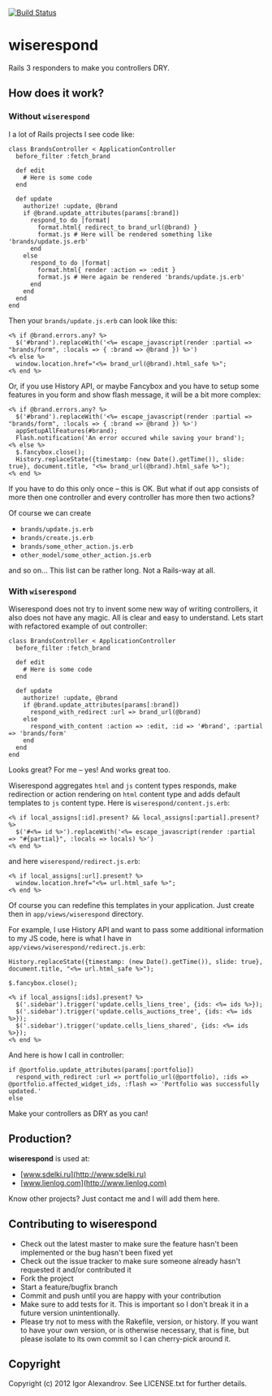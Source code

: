 [![Build Status](https://secure.travis-ci.org/igor-alexandrov/paperclip-aws.png)](http://travis-ci.org/igor-alexandrov/paperclip-aws)

# wiserespond

Rails 3 responders to make you controllers DRY.

## How does it work?

### Without `wiserespond`

I a lot of Rails projects I see code like:
  
    class BrandsController < ApplicationController
      before_filter :fetch_brand

      def edit
        # Here is some code 
      end

      def update
        authorize! :update, @brand
        if @brand.update_attributes(params[:brand])  
          respond_to do |format|
            format.html{ redirect_to brand_url(@brand) }
            format.js # Here will be rendered something like 'brands/update.js.erb'
          end
        else
          respond_to do |format|
            format.html{ render :action => :edit }
            format.js # Here again be rendered 'brands/update.js.erb'
          end                  
        end
      end
    end

Then your `brands/update.js.erb` can look like this:
  
    <% if @brand.errors.any? %>
      $('#brand').replaceWith('<%= escape_javascript(render :partial => "brands/form", :locals => { :brand => @brand }) %>')
    <% else %>
      window.location.href="<%= brand_url(@brand).html_safe %>";
    <% end %>
    
Or, if you use History API, or maybe Fancybox and you have to setup some features in you form and show flash message, it will be a bit more complex:
    
    <% if @brand.errors.any? %>
      $('#brand').replaceWith('<%= escape_javascript(render :partial => "brands/form", :locals => { :brand => @brand }) %>')
      appSetupAllFeatures(#brand);      
      Flash.notification('An error occured while saving your brand');
    <% else %>
      $.fancybox.close();
      History.replaceState({timestamp: (new Date().getTime()), slide: true}, document.title, "<%= brand_url(@brand).html_safe %>");            
    <% end %>

If you have to do this only once – this is OK. But what if out app consists of more then one controller and every controller has more then two actions?

Of course we can create

* `brands/update.js.erb`
* `brands/create.js.erb`
* `brands/some_other_action.js.erb`
* `other_model/some_other_action.js.erb`

and so on… This list can be rather long. Not a Rails-way at all.

### With `wiserespond`

Wiserespond does not try to invent some new way of writing controllers, it also does not have any magic. All is clear and easy to understand. Lets start with refactored example of out controller:
 
    class BrandsController < ApplicationController
      before_filter :fetch_brand

      def edit
        # Here is some code 
      end

      def update
        authorize! :update, @brand
        if @brand.update_attributes(params[:brand])  
          respond_with_redirect :url => brand_url(@brand)
        else
          respond_with_content :action => :edit, :id => '#brand', :partial => 'brands/form'
        end
      end
    end

Looks great? For me – yes! And works great too.

Wiserespond aggregates `html` and `js` content types responds, make redirection or action rendering on `html` content type and adds default templates to `js` content type. Here is `wiserespond/content.js.erb`:

    <% if local_assigns[:id].present? && local_assigns[:partial].present? %>
      $('#<%= id %>').replaceWith('<%= escape_javascript(render :partial => "#{partial}", :locals => locals) %>')
    <% end %>
    
and here  `wiserespond/redirect.js.erb`:

    <% if local_assigns[:url].present? %>
      window.location.href="<%= url.html_safe %>";
    <% end %>
    
Of course you can redefine this templates in your application. Just create then in `app/views/wiserespond` directory.

For example, I use History API and want to pass some additional information to my JS code, here is what I have in `app/views/wiserespond/redirect.js.erb`:
    
    History.replaceState({timestamp: (new Date().getTime()), slide: true}, document.title, "<%= url.html_safe %>");

    $.fancybox.close();

    <% if local_assigns[:ids].present? %>
      $('.sidebar').trigger('update.cells_liens_tree', {ids: <%= ids %>});
      $('.sidebar').trigger('update.cells_auctions_tree', {ids: <%= ids %>});
      $('.sidebar').trigger('update.cells_liens_shared', {ids: <%= ids %>});
    <% end %>

And here is how I call in controller:
    
    if @portfolio.update_attributes(params[:portfolio])
      respond_with_redirect :url => portfolio_url(@portfolio), :ids => @portfolio.affected_widget_ids, :flash => 'Portfolio was successfully updated.'
    else

Make your controllers as DRY as you can!

## Production?  

**wiserespond** is used at:

* [www.sdelki.ru](http://www.sdelki.ru)
* [www.lienlog.com](http://www.lienlog.com)

Know other projects? Just contact me and I will add them here.

## Contributing to wiserespond
 
* Check out the latest master to make sure the feature hasn't been implemented or the bug hasn't been fixed yet
* Check out the issue tracker to make sure someone already hasn't requested it and/or contributed it
* Fork the project
* Start a feature/bugfix branch
* Commit and push until you are happy with your contribution
* Make sure to add tests for it. This is important so I don't break it in a future version unintentionally.
* Please try not to mess with the Rakefile, version, or history. If you want to have your own version, or is otherwise necessary, that is fine, but please isolate to its own commit so I can cherry-pick around it.

## Copyright

Copyright (c) 2012 Igor Alexandrov. See LICENSE.txt for
further details.

